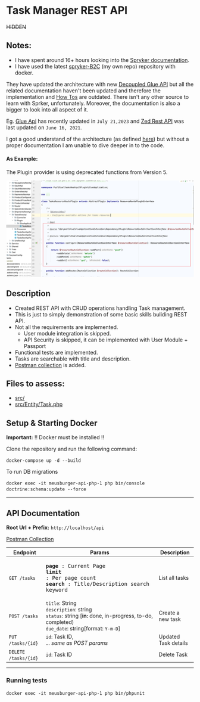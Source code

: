 # Task Manager REST API

<strike>HIDDEN</strike>

## Notes:
* I have spent around 16+ hours looking into the [Spryker documentation](https://docs.spryker.com/docs/scos/dev/glue-api-guides/202311.0/glue-api-guides.html).
* I have used the latest [spryker-B2C](https://github.com/mubasharkk/meusburger) (my own repo) repository with docker. 

They have updated the architecture with new [Decoupled Glue API](https://docs.spryker.com/docs/scos/dev/glue-api-guides/202311.0/decoupled-glue-api.html) but all the related documentation haven't been updated and therefore the implementation and [How Tos](https://docs.spryker.com/docs/scos/dev/tutorials-and-howtos/introduction-tutorials/tutorial-hello-world-spryker-commerce-os.html) are outdated. 
There isn't any other source to learn with Sprker, unfortunately. 
Moreover, the documentation is also a bigger to look into all aspect of it. 

Eg. [Glue Api](https://docs.spryker.com/docs/scos/dev/glue-api-guides/202311.0/decoupled-glue-api.html#authentication-servers) has recently updated in `July 21,2023` and [Zed Rest API](https://docs.spryker.com/docs/scos/dev/tutorials-and-howtos/advanced-tutorials/tutorial-zed-rest-api.html) was last updated on `June 16, 2021`.

I got a good understand of the architecture (as defined [here](https://docs.spryker.com/docs/scos/dev/glue-api-guides/202311.0/decoupled-glue-api.html#authentication-servers)) but without a proper documentation I am unable to dive deeper in to the code.

#### As Example:
The Plugin provider is using deprecated functions from Version 5. 

<img src="./Screenshot.png"/>

## Description

* Created REST API with CRUD operations handling Task management. 
* This is just to simply demonstration of some basic skills buliding REST API. 
* Not all the requirements are implemented. 
  * User module integration is skipped. 
  * API Security is skipped, it can be implemented with User Module + Passport
* Functional tests are implemented.
* Tasks are searchable with title and description.
* [Postman collection](https://github.com/mubasharkk/meusburger-api/blob/main/Meusburger.postman_collection.json) is added. 

## Files to assess:

* [src/](https://github.com/mubasharkk/meusburger-api/blob/main/src/)
* [src/Entity/Task.php](https://github.com/mubasharkk/meusburger-api/blob/main/src/Entity/Task.php)

## Setup & Starting Docker

**Important:** !! Docker must be installed !!

Clone the repository and run the following command:

```
docker-compose up -d --build

```

To run DB migrations

```
docker exec -it meusburger-api-php-1 php bin/console doctrine:schema:update --force
```

---

## API Documentation

**Root Url + Prefix:** `http://localhost/api`

[Postman Collection](https://github.com/mubasharkk/meusburger-api/blob/main/Meusburger.postman_collection.json)

| Endpoint  | Params | Description  |
|---|---|---|
|  `GET /tasks` | <pre><strong>page</strong> : Current Page<br><strong>limit</strong> : Per page count<br><strong>search</strong> : Title/Description search keyword<br></pre>  | List all tasks   |   
|  `POST /tasks` |  `title`: String <br/>`description`: string<br/>`status`: string [<b>in:</b> done, in-progress, to-do, completed) <br/>`due_date`: string[format: `Y-m-D`] | Create a new task   | 
|  `PUT /tasks/{id}` | `id`: Task ID,<br/><i>... same as POST params</i>  | Updated Task details   |  
|  `DELETE /tasks/{id}` | `id`: Task ID  | Delete Task   |  
---

### Running tests

```
docker exec -it meusburger-api-php-1 php bin/phpunit
```
